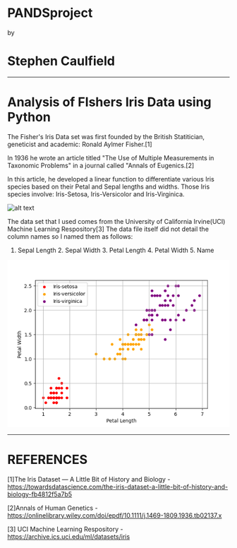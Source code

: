 # PANDSproject

 by

# Stephen Caulfield
---------------------------------------------------------

# Analysis of FIshers Iris Data using Python

The Fisher's Iris Data set was first founded by the British Statitician, geneticist and academic: Ronald Aylmer Fisher.[1]

In 1936 he wrote an article titled "The Use of Multiple Measurements in Taxonomic Problems" in a journal called "Annals of Eugenics.[2]

In this article, he developed a linear function to differentiate various Iris species based on their Petal and Sepal lengths and widths. Those Iris species involve: Iris-Setosa, Iris-Versicolor and Iris-Virginica.

![alt text](https://camo.githubusercontent.com/74e378bb24b34efb63e8db09c4f073370d36f23aaa2c7580a805e93c881b78c2/68747470733a2f2f73332e616d617a6f6e6177732e636f6d2f6173736574732e6461746163616d702e636f6d2f626c6f675f6173736574732f4d616368696e652b4c6561726e696e672b522f697269732d6d616368696e656c6561726e696e672e706e67)

The data set that I used comes from the University of California Irvine(UCI) Machine Learning Respository[3]
The data file itself did not detail the column names so  I named them as follows:

1. Sepal Length
    2. Sepal Width
    3. Petal Length
    4. Petal Width
    5. Name

![alt text](https://github.com/T-cakes/PANDSproject/blob/main/ScatterPlots/Petal%20Scatter.png?raw=true)

---------------------------------------------------------

# REFERENCES

[1]The Iris Dataset — A Little Bit of History and Biology - https://towardsdatascience.com/the-iris-dataset-a-little-bit-of-history-and-biology-fb4812f5a7b5

[2]Annals of Human Genetics - https://onlinelibrary.wiley.com/doi/epdf/10.1111/j.1469-1809.1936.tb02137.x

[3] UCI Machine Learning Respository - https://archive.ics.uci.edu/ml/datasets/iris